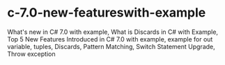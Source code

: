 # c-7.0-new-featureswith-example
What's new in C# 7.0 with example, What is Discards in C# with Example,  Top 5 New Features Introduced in C# 7.0 with example, example for out variable, tuples, Discards, Pattern Matching, Switch Statement Upgrade, Throw exception  
